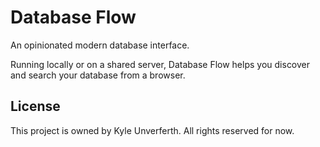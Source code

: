 # Database Flow

An opinionated modern database interface.

Running locally or on a shared server, Database Flow helps you discover and search your database from a browser.

## License

This project is owned by Kyle Unverferth. All rights reserved for now.
